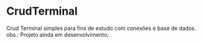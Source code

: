 # CrudTerminal
Crud Terminal simples para fins de estudo com conexões e base de dados.
obs.: Projeto ainda em desenvolvimento;
